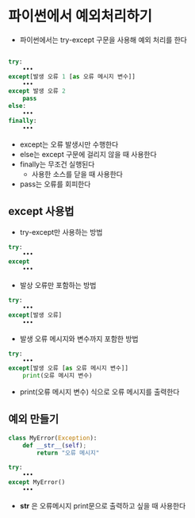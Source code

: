 # 파이썬에서 예외처리하기

* 파이썬에서는 try-except 구문을 사용해  예외 처리를 한다

```python

try:
	•••
except[발생 오류 1 [as 오류 메시지 변수]]
	•••
except 발생 오류 2
	pass
else:
	•••
finally:
	•••
```

* except는 오류 발생시만 수행한다
* else는 except 구문에 걸리지 않을 때 사용한다
* finally는 무조건 실행된다
	* 사용한 소스를 닫을 때 사용한다
* pass는 오류를 회피한다

## except 사용법

* try-except만 사용하는 방법

```python
try:
	•••
except
	•••
```
* 발상 오류만 포함하는 방법

```python
try:
	•••
except[발생 오류]
	•••
```

* 발생 오류 메시지와 변수까지 포함한 방법

```python
try:
	•••
except[발생 오류 [as 오류 메시지 변수]]
	print(오류 메시지 변수)
```

* print(오류 메시지 변수) 식으로 오류 메시지를 출력한다

## 예외 만들기

```python
class MyError(Exception):
	def __str__(self);
		return "오류 메시지"
		
try:
	•••
except MyError()
	•••
```

* __str__ 은 오류메시지 print문으로 출력하고 싶을 때 사용한다
